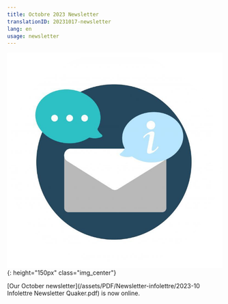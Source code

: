 ```yaml
---
title: Octobre 2023 Newsletter
translationID: 20231017-newsletter
lang: en
usage: newsletter
---
```

![Newsletter image](/assets/images/email-icon.png){: height="150px" class="img_center"}

[Our October newsletter](/assets/PDF/Newsletter-infolettre/2023-10 Infolettre Newsletter Quaker.pdf) is now online.
